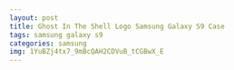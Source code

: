 ```yaml
---
layout: post
title: Ghost In The Shell Logo Samsung Galaxy S9 Case
tags: samsung galaxy s9
categories: samsung
img: 1YuBZj4tx7_9mBcQAH2CDVuB_tCGBwX_E
---
```

